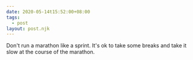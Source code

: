 ```yaml
---
date: 2020-05-14t15:52:00+08:00
tags:
  - post
layout: post.njk
---
```

Don't run a marathon like a sprint. It's ok to take some breaks and take it slow at the course of the marathon. 